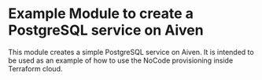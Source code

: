 # Example Module to create a PostgreSQL service on Aiven

This module creates a simple PostgreSQL service on Aiven. It is intended to be 
used as an example of how to use the NoCode provisioning inside Terraform cloud.
